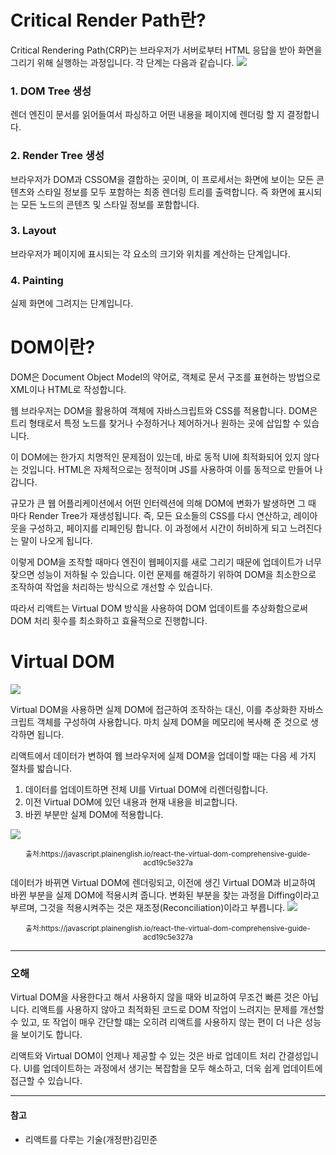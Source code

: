 # Critical Render Path란?
Critical Rendering Path(CRP)는 브라우저가 서버로부터 HTML 응답을 받아 화면을 그리기 위해 실행하는 과정입니다.
각 단계는 다음과 같습니다.
![](https://velog.velcdn.com/images/zenu98/post/8cf9f5ce-f775-4638-8cff-2f4a5b5c0919/image.png)

### 1. DOM Tree 생성
렌더 엔진이 문서를 읽어들여서 파싱하고 어떤 내용을 페이지에 렌더링 할 지 결정합니다.

### 2. Render Tree 생성
브라우저가 DOM과 CSSOM을 결합하는 곳이며, 이 프로세서는 화면에 보이는 모든 콘텐츠와 스타일 정보를 모두 포함하는 최종 렌더링 트리를 출력합니다.
즉 화면에 표시되는 모든 노드의 콘텐츠 및 스타일 정보를 포함합니다.

### 3. Layout
브라우저가 페이지에 표시되는 각 요소의 크기와 위치를 계산하는 단계입니다.

### 4. Painting
실제 화면에 그려지는 단계입니다.

# DOM이란?
DOM은 Document Object Model의 약어로, 객체로 문서 구조를 표현하는 방법으로 XML이나 HTML로 작성합니다.

웹 브라우저는 DOM을 활용하여 객체에 자바스크립트와 CSS를 적용합니다.
DOM은 트리 형태로서 특정 노드를 찾거나 수정하거나 제어하거나 원하는 곳에 삽입할 수 있습니다.

이 DOM에는 한가지 치명적인 문제점이 있는데, 바로 동적 UI에 최적화되어 있지 않다는 것입니다. HTML은 자체적으로는 정적이며 JS를 사용하여 이를 동적으로 만들어 나갑니다.

규모가 큰 웹 어플리케이션에서 어떤 인터렉션에 의해 DOM에 변화가 발생하면 그 때 마다 Render Tree가 재생성됩니다. 즉, 모든 요소들의 CSS를 다시 연산하고, 레이아웃을 구성하고, 페이지를 리페인팅 합니다. 이 과정에서 시간이 허비하게 되고 느려진다는 말이 나오게 됩니다.

이렇게 DOM을 조작할 때마다 엔진이 웹페이지를 새로 그리기 때문에 업데이트가 너무 잦으면 성능이 저하될 수 있습니다. 이런 문제를 해결하기 위하여 DOM을 최소한으로 조작하여 작업을 처리하는 방식으로 개선할 수 있습니다.

따라서 리액트는 Virtual DOM 방식을 사용하여 DOM 업데이트를 추상화함으로써 DOM 처리 횟수를 최소화하고 효율적으로 진행합니다.

# Virtual DOM
![](https://velog.velcdn.com/images/zenu98/post/b5ebcc2a-9962-472c-957e-e3edcddcfffe/image.png)

Virtual DOM을 사용하면 실제 DOM에 접근하여 조작하는 대신, 이를 추상화한 자바스크립트 객체를 구성하여 사용합니다. 마치 실제 DOM을 메모리에 복사해 준 것으로 생각하면 됩니다.

리액트에서 데이터가 변하여 웹 브라우저에 실제 DOM을 업데이할 때는 다음 세 가지 절차를 밟습니다.

1. 데이터를 업데이트하면 전체 UI를 Virtual DOM에 리렌더링합니다.
2. 이전 Virtual DOM에 있던 내용과 현재 내용을 비교합니다.
3. 바뀐 부분만 실제 DOM에 적용합니다.

![](https://velog.velcdn.com/images/zenu98/post/1a0780eb-5449-4e12-8b07-75cf5ea77d25/image.png)
<center><small>출처:https://javascript.plainenglish.io/react-the-virtual-dom-comprehensive-guide-acd19c5e327a</small></center>  





데이터가 바뀌면 Virtual DOM에 렌더링되고, 이전에 생긴 Virtual DOM과 비교하여 바뀐 부분을 실제 DOM에 적용시켜 줍니다. 변화된 부분을 찾는 과정을 Diffing이라고 부르며, 그것을 적용시켜주는 것은 재조정(Reconciliation)이라고 부릅니다.
![](https://velog.velcdn.com/images/zenu98/post/dc0396aa-8c4a-4d2f-b421-c139cca8a7d3/image.png)
<center><small>출처:https://javascript.plainenglish.io/react-the-virtual-dom-comprehensive-guide-acd19c5e327a</small></center>

---

### 오해
Virtual DOM을 사용한다고 해서 사용하지 않을 때와 비교하여 무조건 빠른 것은 아닙니다. 리액트를 사용하지 않아고 최적화된 코드로 DOM 작업이 느려지는 문제를 개선할 수 있고, 또 작업이 매우 간단할 떄는 오히려 리액트를 사용하지 않는 편이 더 나은 성능을 보이기도 합니다.

리액트와 Virtual DOM이 언제나 제공할 수 있는 것은 바로 업데이트 처리 간결성입니다. UI를 업데이트하는 과정에서 생기는 복잡함을 모두 해소하고, 더욱 쉽게 업데이트에 접근할 수 있습니다.


---

#### 참고
- 리액트를 다루는 기술(개정판)김민준

